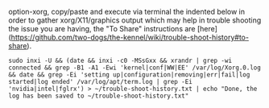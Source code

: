 option-xorg, copy/paste and execute via terminal the indented below in order to gather xorg/X11/graphics output which may help in trouble shooting the issue you are having, the "To Share" instructions are [here] (https://github.com/two-dogs/the-kennel/wiki/trouble-shoot-history#to-share).

`sudo inxi -U && (date && inxi -c0 -MSsGxx && xrandr | grep -wi connected && grep -B1 -A1 -Ewi 'kernel|conf|WW|EE' /var/log/Xorg.0.log && date && grep -Ei 'setting up|configuration|removing|err|fail|log started|log ended' /var/log/apt/term.log | grep -Ei 'nvidia|intel|fglrx') > ~/trouble-shoot-history.txt | echo "Done, the log has been saved to ~/trouble-shoot-history.txt"`
